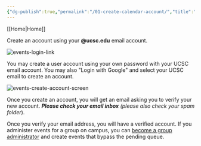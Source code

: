```yaml
---
{"dg-publish":true,"permalink":"/01-create-calendar-account/","title":"Create an account","created":"2024-09-18T17:38:25.299-07:00","updated":"2024-09-18T20:00:27.305-07:00"}
---
```


[[Home\|Home]]

Create an account using your **@ucsc.edu** email account.

![events-login-link](/img/user/assets/images/events-cal-login.png)

You may create a user account using your own password with your UCSC email account. You may also "Login with Google" and select your UCSC email to create an account.

![events-create-account-screen](/img/user/assets/images/events-cal-become-member.png)

Once you create an account, you will get an email asking you to verify your new account. _**Please check your email inbox** (please also check your spam folder_).

Once you verify your email address, you will have a verified account. If you administer events for a group on campus, you can [become a group administrator](02-become-group-admin.md) and create events that bypass the pending queue.
